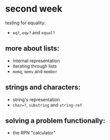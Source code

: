 second week
==============

testing for equality:
* `eq?`, `eqv?` and `equal?`

more about lists:
-----------------
* internal representation
* iterating through lists
* `memq`, `memv` and `member`

strings and characters:
------------------
* string's representation
* `char=?`, `substring` and `string-ref`


solving a problem functionally:
--------------------
* the RPN "calculator"
